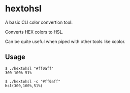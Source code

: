 # hextohsl

A basic CLI color convertion tool.

Converts HEX colors to HSL. 

Can be quite useful when piped with other tools like xcolor.

## Usage

```console
$ ./hextohsl "#ff0aff"
300 100% 51%
	
$ ./hextohsl -c "#ff0aff"
hsl(300,100%,51%)
```
